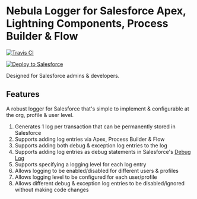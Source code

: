 # Nebula Logger for Salesforce Apex, Lightning Components, Process Builder & Flow
[![Travis CI](https://img.shields.io/travis/jongpie/NebulaLogger/master.svg)](https://travis-ci.org/jongpie/NebulaLogger)

<a href="https://githubsfdeploy.herokuapp.com" target="_blank">
    <img alt="Deploy to Salesforce" src="https://raw.githubusercontent.com/afawcett/githubsfdeploy/master/deploy.png">
</a>

Designed for Salesforce admins & developers.

## Features
A robust logger for Salesforce that's simple to implement & configurable at the org, profile & user level.
1. Generates 1 log per transaction that can be permanently stored in Salesforce
2. Supports adding log entries via Apex, Process Builder & Flow
3. Supports adding both debug & exception log entries to the log
4. Supports adding log entries as debug statements in Salesforce's [Debug Log](https://developer.salesforce.com/docs/atlas.en-us.apexcode.meta/apexcode/apex_debugging_debug_log.htm)
5. Supports specifying a logging level for each log entry
6. Allows logging to be enabled/disabled for different users & profiles
7. Allows logging level to be configured for each user/profile
8. Allows different debug & exception log entries to be disabled/ignored without making code changes
